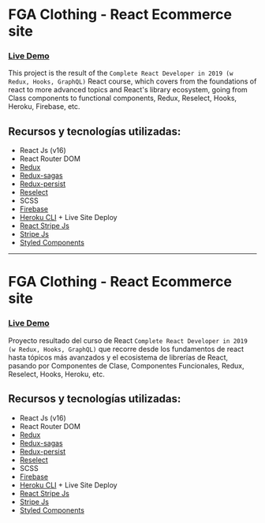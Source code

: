 # FGA Clothing - React Ecommerce site

### [Live Demo](https://fga-live.herokuapp.com/)

This project is the result of the `Complete React Developer in 2019 (w Redux, Hooks, GraphQL)` React course, which covers from the foundations of react to more advanced topics and React's library ecosystem, going from Class components to functional components, Redux, Reselect, Hooks, Heroku, Firebase, etc.

## Recursos y tecnologías utilizadas:

- React Js (v16)
- React Router DOM
- [Redux](https://github.com/reduxjs/redux)
- [Redux-sagas](https://github.com/redux-saga/redux-saga)
- [Redux-persist](https://github.com/rt2zz/redux-persist)
- [Reselect](https://github.com/reduxjs/reselect)
- SCSS
- [Firebase](firebase.google.com)
- [Heroku CLI](https://devcenter.heroku.com/articles/heroku-cli) + Live Site Deploy
- [React Stripe Js](https://github.com/stripe/react-stripe-js)
- [Stripe Js](https://www.npmjs.com/package/@stripe/stripe-js)
- [Styled Components](https://styled-components.com/)

---

# FGA Clothing - React Ecommerce site

### [Live Demo](https://fga-live.herokuapp.com/)

Proyecto resultado del curso de React `Complete React Developer in 2019 (w Redux, Hooks, GraphQL)` que recorre desde los fundamentos de react hasta tópicos más avanzados y el ecosistema de librerías de React, pasando por Componentes de Clase, Componentes Funcionales, Redux, Reselect, Hooks, Heroku, etc.

## Recursos y tecnologías utilizadas:

- React Js (v16)
- React Router DOM
- [Redux](https://github.com/reduxjs/redux)
- [Redux-sagas](https://github.com/redux-saga/redux-saga)
- [Redux-persist](https://github.com/rt2zz/redux-persist)
- [Reselect](https://github.com/reduxjs/reselect)
- SCSS
- [Firebase](firebase.google.com)
- [Heroku CLI](https://devcenter.heroku.com/articles/heroku-cli) + Live Site Deploy
- [React Stripe Js](https://github.com/stripe/react-stripe-js)
- [Stripe Js](https://www.npmjs.com/package/@stripe/stripe-js)
- [Styled Components](https://styled-components.com/)
